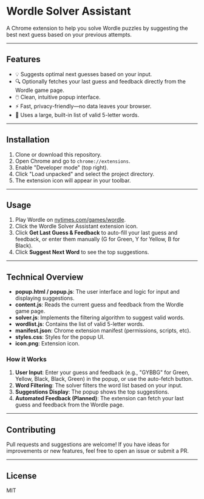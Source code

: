 # Wordle Solver Assistant

A Chrome extension to help you solve Wordle puzzles by suggesting the best next guess based on your previous attempts.

---

## Features

- 💡 Suggests optimal next guesses based on your input.
- 🔍 Optionally fetches your last guess and feedback directly from the Wordle game page.
- 🖱️ Clean, intuitive popup interface.
- ⚡ Fast, privacy-friendly—no data leaves your browser.
- 📝 Uses a large, built-in list of valid 5-letter words.

---

## Installation

1. Clone or download this repository.
2. Open Chrome and go to `chrome://extensions`.
3. Enable "Developer mode" (top right).
4. Click "Load unpacked" and select the project directory.
5. The extension icon will appear in your toolbar.

---

## Usage

1. Play Wordle on [nytimes.com/games/wordle](https://www.nytimes.com/games/wordle/).
2. Click the Wordle Solver Assistant extension icon.
3. Click **Get Last Guess & Feedback** to auto-fill your last guess and feedback, or enter them manually (G for Green, Y for Yellow, B for Black).
4. Click **Suggest Next Word** to see the top suggestions.

---

## Technical Overview

- **popup.html / popup.js**: The user interface and logic for input and displaying suggestions.
- **content.js**: Reads the current guess and feedback from the Wordle game page.
- **solver.js**: Implements the filtering algorithm to suggest valid words.
- **wordlist.js**: Contains the list of valid 5-letter words.
- **manifest.json**: Chrome extension manifest (permissions, scripts, etc).
- **styles.css**: Styles for the popup UI.
- **icon.png**: Extension icon.

### How it Works

1. **User Input**: Enter your guess and feedback (e.g., "GYBBG" for Green, Yellow, Black, Black, Green) in the popup, or use the auto-fetch button.
2. **Word Filtering**: The solver filters the word list based on your input.
3. **Suggestions Display**: The popup shows the top suggestions.
4. **Automated Feedback (Planned)**: The extension can fetch your last guess and feedback from the Wordle page.

---

## Contributing

Pull requests and suggestions are welcome! If you have ideas for improvements or new features, feel free to open an issue or submit a PR.

---

## License

MIT
